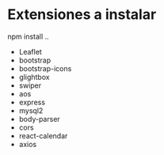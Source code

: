 # Extensiones a instalar
npm install ..

- Leaflet
- bootstrap
- bootstrap-icons
- glightbox
- swiper
- aos
- express
- mysql2
- body-parser
- cors
- react-calendar 
- axios